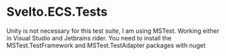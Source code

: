 # Svelto.ECS.Tests

Unity is not necessary for this test suite, I am using MSTest. Working either in Visual Studio and Jetbrains rider. You need to install the MSTest.TestFramework and MSTest.TestAdapter packages with nuget
